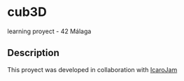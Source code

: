 # cub3D
learning proyect - 42 Málaga 

## Description

This proyect was developed in collaboration with [IcaroJam](https://www.github.com/IcaroJam)
